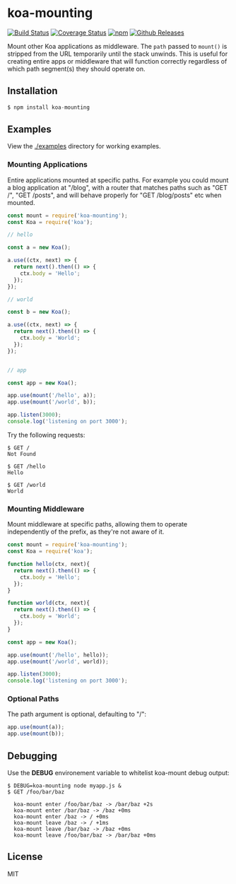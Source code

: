 # koa-mounting

[![Build Status](https://travis-ci.org/vicanso/koa-mounting.svg?style=flat-square)](https://travis-ci.org/vicanso/koa-mounting)
[![Coverage Status](https://img.shields.io/coveralls/vicanso/koa-mounting/master.svg?style=flat)](https://coveralls.io/r/vicanso/koa-mounting?branch=master)
[![npm](http://img.shields.io/npm/v/koa-mounting.svg?style=flat-square)](https://www.npmjs.org/package/koa-mounting)
[![Github Releases](https://img.shields.io/npm/dm/koa-mounting.svg?style=flat-square)](https://github.com/vicanso/koa-mounting)

  Mount other Koa applications as middleware. The `path` passed to `mount()` is stripped
  from the URL temporarily until the stack unwinds. This is useful for creating entire 
  apps or middleware that will function correctly regardless of which path segment(s)
  they should operate on.

## Installation

```js
$ npm install koa-mounting
```

## Examples

  View the [./examples](examples) directory for working examples.

### Mounting Applications

  Entire applications mounted at specific paths. For example you could mount
  a blog application at "/blog", with a router that matches paths such as
  "GET /", "GET /posts", and will behave properly for "GET /blog/posts" etc
  when mounted.

```js
const mount = require('koa-mounting');
const Koa = require('koa');

// hello

const a = new Koa();

a.use((ctx, next) => {
  return next().then(() => {
    ctx.body = 'Hello';
  });
});

// world

const b = new Koa();

a.use((ctx, next) => {
  return next().then(() => {
    ctx.body = 'World';
  });
});


// app

const app = new Koa();

app.use(mount('/hello', a));
app.use(mount('/world', b));

app.listen(3000);
console.log('listening on port 3000');
```

  Try the following requests:

```
$ GET /
Not Found

$ GET /hello
Hello

$ GET /world
World
```

### Mounting Middleware

  Mount middleware at specific paths, allowing them to operate independently
  of the prefix, as they're not aware of it.

```js
const mount = require('koa-mounting');
const Koa = require('koa');

function hello(ctx, next){
  return next().then(() => {
    ctx.body = 'Hello';
  });
}

function world(ctx, next){
  return next().then(() => {
    ctx.body = 'World';
  });
}

const app = new Koa();

app.use(mount('/hello', hello));
app.use(mount('/world', world));

app.listen(3000);
console.log('listening on port 3000');
```

### Optional Paths

  The path argument is optional, defaulting to "/":

```js
app.use(mount(a));
app.use(mount(b));
```

## Debugging

  Use the __DEBUG__ environement variable to whitelist
  koa-mount debug output:

```
$ DEBUG=koa-mounting node myapp.js &
$ GET /foo/bar/baz

  koa-mount enter /foo/bar/baz -> /bar/baz +2s
  koa-mount enter /bar/baz -> /baz +0ms
  koa-mount enter /baz -> / +0ms
  koa-mount leave /baz -> / +1ms
  koa-mount leave /bar/baz -> /baz +0ms
  koa-mount leave /foo/bar/baz -> /bar/baz +0ms
```

## License

  MIT